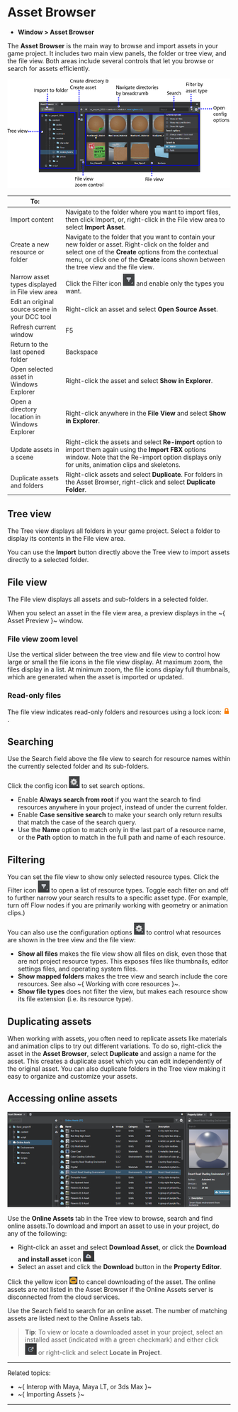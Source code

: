 ﻿# Asset Browser

- **Window > Asset Browser**

The **Asset Browser** is the main way to browse and import assets in your game project. It includes two main view panels, the folder or tree view, and the file view. Both areas include several controls that let you browse or search for assets efficiently.

![Asset Browser Overview](../../images/comp_asset_browser.png)

| To: | |
| ------------- | ------------- |
| Import content | Navigate to the folder where you want to import files, then click Import, or, right-click in the File view area to select **Import Asset**.  |
| Create a new resource or folder | Navigate to the folder that you want to contain your new folder or asset. Right-click on the folder and select one of the **Create** options from the contextual menu, or click one of the **Create** icons shown between the tree view and the file view. |
| Narrow asset types displayed in File view area  | Click the Filter icon ![ ](../../images/icon_filter.png) and enable only the types you want. |
| Edit an original source scene in your DCC tool | Right-click an asset and select **Open Source Asset**.  |
| Refresh current window  | F5  |
| Return to the last opened folder  | Backspace  |
| Open selected asset in Windows Explorer  | Right-click the asset and select **Show in Explorer**.  |
| Open a directory location in Windows Explorer  | Right-click anywhere in the **File View** and select **Show in Explorer**.  |
| Update assets in a scene  | Right-click the assets and select **Re-import** option to import them again using the **Import FBX** options window. Note that the Re-import option displays only for units, animation clips and skeletons.|
| Duplicate assets and folders | Right-click assets and select **Duplicate**. For folders in the Asset Browser, right-click and select **Duplicate Folder**. |

## Tree view
The Tree view displays all folders in your game project. Select a folder to display its contents in the File view area.

You can use the **Import** button directly above the Tree view to import assets directly to a selected folder.

## File view

The File view displays all assets and sub-folders in a selected folder.

When you select an asset in the file view area, a preview displays in the ~{ Asset Preview }~ window.

### File view zoom level

Use the vertical slider between the tree view and file view to control how large or small the file icons in the file view display. At maximum zoom, the files display in a list. At minimum zoom, the file icons display full thumbnails, which are generated when the asset is imported or updated.

### Read-only files

The file view indicates read-only folders and resources using a lock icon: ![Locked resource](../../images/icon_read_only.png).

## Searching

Use the Search field above the file view to search for resource names within the currently selected folder and its sub-folders.

Click the config icon ![ ](../../images/icon_config.png) to set search options.

-	Enable **Always search from root** if you want the search to find resources anywhere in your project, instead of under the current folder.
-	Enable **Case sensitive search** to make your search only return results that match the case of the search query.
-	Use the **Name** option to match only in the last part of a resource name, or the **Path** option to match in the full path and name of each resource.

## Filtering

You can set the file view to show only selected resource types. Click the Filter icon ![ ](../../images/icon_filter.png) to open a list of resource types. Toggle each filter on and off to further narrow your search results to a specific asset type. (For example, turn off Flow nodes if you are primarily working with geometry or animation clips.)

You can also use the configuration options ![ ](../../images/icon_config.png) to control what resources are shown in the tree view and the file view:

-	**Show all files** makes the file view show all files on disk, even those that are not project resource types. This exposes files like thumbnails, editor settings files, and operating system files.
-	**Show mapped folders** makes the tree view and search include the core resources. See also ~{ Working with core resources }~.
-	**Show file types** does not filter the view, but makes each resource show its file extension (i.e. its resource type).

## Duplicating assets

When working with assets, you often need to replicate assets like materials and animation clips to try out different variations. To do so, right-click the asset in the **Asset Browser**, select **Duplicate** and assign a name for the asset. This creates a duplicate asset which you can edit independently of the original asset. You can also duplicate folders in the Tree view making it easy to organize and customize your assets.

## Accessing online assets

![](../../images/online_assets.png)

Use the **Online Assets** tab in the Tree view to browse, search and find online assets.To download and import an asset to use in your project, do any of the following:

  - Right-click an asset and select **Download Asset**, or click the **Download and install asset** icon ![](../../images/online_assets_download.png).
  - Select an asset and click the **Download** button in the **Property Editor**.

Click the yellow icon ![](../../images/icon_status_bar_cancel_progress.png) to cancel downloading of the asset. The online assets are not listed in the Asset Browser if the Online Assets server is disconnected from the cloud services.

Use the Search field to search for an online asset. The number of matching assets are listed next to the Online Assets tab.

  >**Tip**: To view or locate a downloaded asset in your project, select an installed asset (indicated with a green checkmark) and either click ![](../../images/icon_asset_browser_locate.png) or right-click and select **Locate in Project**.

---
Related topics:
- ~{ Interop with Maya, Maya LT, or 3ds Max }~
- ~{ Importing Assets }~
---
